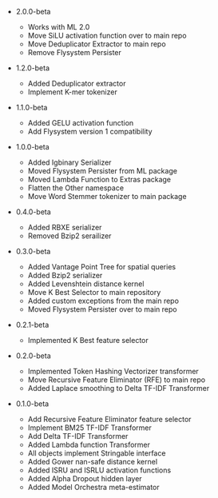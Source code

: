 - 2.0.0-beta
    - Works with ML 2.0
    - Move SiLU activation function over to main repo
    - Move Deduplicator Extractor to main repo
    - Remove Flysystem Persister

- 1.2.0-beta
    - Added Deduplicator extractor
    - Implement K-mer tokenizer

- 1.1.0-beta
    - Added GELU activation function
    - Add Flysystem version 1 compatibility

- 1.0.0-beta
    - Added Igbinary Serializer
    - Moved Flysystem Persister from ML package
    - Moved Lambda Function to Extras package
    - Flatten the Other namespace
    - Move Word Stemmer tokenizer to main package

- 0.4.0-beta
    - Added RBXE serializer
    - Removed Bzip2 serailizer

- 0.3.0-beta
    - Added Vantage Point Tree for spatial queries
    - Added Bzip2 serializer
    - Added Levenshtein distance kernel
    - Move K Best Selector to main repository
    - Added custom exceptions from the main repo
    - Moved Flysystem Persister over to main repo

- 0.2.1-beta
    - Implemented K Best feature selector

- 0.2.0-beta
    - Implemented Token Hashing Vectorizer transformer
    - Move Recursive Feature Eliminator (RFE) to main repo
    - Added Laplace smoothing to Delta TF-IDF Transformer

- 0.1.0-beta
    - Add Recursive Feature Eliminator feature selector
    - Implement BM25 TF-IDF Transformer
    - Add Delta TF-IDF Transformer
    - Added Lambda function Transformer
    - All objects implement Stringable interface
    - Added Gower nan-safe distance kernel
    - Added ISRU and ISRLU activation functions
    - Added Alpha Dropout hidden layer
    - Added Model Orchestra meta-estimator
    